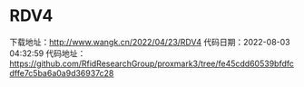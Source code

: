 # RDV4
下载地址：http://www.wangk.cn/2022/04/23/RDV4
代码日期：2022-08-03 04:32:59
代码地址：https://github.com/RfidResearchGroup/proxmark3/tree/fe45cdd60539bfdfcdffe7c5ba6a0a9d36937c28

